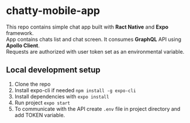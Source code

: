 # chatty-mobile-app
This repo contains simple chat app built with **Ract Native** and **Expo** framework. \
App contains chats list and chat screen. It consumes **GraphQL** API using **Apollo Client**. \
Requests are authorized with user token set as an environmental variable.

## Local development setup
1. Clone the repo
2. Install expo-cli if needed `npm install -g expo-cli`
3. Install dependencies with `expo install` 
4. Run project `expo start`
5. To communicate with the API create `.env` file in project directory and add TOKEN variable. 

